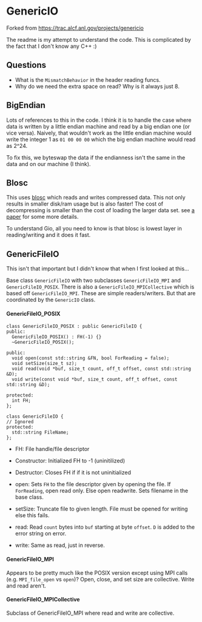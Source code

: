 # GenericIO

Forked from https://trac.alcf.anl.gov/projects/genericio

The readme is my attempt to understand the code. This is complicated by the fact that I don't know any C++ :)

## Questions
* What is the `MismatchBehavior` in the header reading funcs.
* Why do we need the extra space on read? Why is it always just 8.

## BigEndian

Lots of references to this in the code. I think it is to handle the case where data is written by a little endian machine and read by a big endian one (or vice versa). Naively, that wouldn't work as the little endian machine would write the integer 1 as `01 00 00 00` which the big endian machine would read as 2^24.

To fix this, we byteswap the data if the endianness isn't the same in the data and on our machine (I think).

## Blosc

This uses [blosc](http://blosc.org/pages/blosc-in-depth/) which reads and writes compressed data. This not only results in smaller disk/ram usage but is also faster! The cost of decompressing is smaller than the cost of loading the larger data set. see [a paper](http://blosc.org/pages/blosc-in-depth/) for some more details.

To understand Gio, all you need to know is that blosc is lowest layer in reading/writing and it does it fast.

## GenericFileIO

This isn't that important but I didn't know that when I first looked at this...

Base class `GenericFileIO` with two subclasses `GenericFileIO_MPI` and `GenericFileIO_POSIX`. There is also a `GenericFileIO_MPICollective` which is based off `GenericFileIO_MPI`. These are simple readers/writers. But that are coordinated by the `GenericIO` class.

#### GenericFileIO_POSIX

```
class GenericFileIO_POSIX : public GenericFileIO {
public:
  GenericFileIO_POSIX() : FH(-1) {}
  ~GenericFileIO_POSIX();

public:
  void open(const std::string &FN, bool ForReading = false);
  void setSize(size_t sz);
  void read(void *buf, size_t count, off_t offset, const std::string &D);
  void write(const void *buf, size_t count, off_t offset, const std::string &D);

protected:
  int FH;
};

class GenericFileIO {
// Ignored
protected:
  std::string FileName;
};
```

* FH: File handle/file descriptor

* Constructor: Initialized FH to -1 (uninitilized)
* Destructor: Closes FH if if it is not uninitialized

* open: Sets `FH` to the file descriptor given by opening the file. If `ForReading`, open read only. Else open readwrite. Sets filename in the base class.
* setSize: Truncate file to given length. File must be opened for writing else this fails.
* read: Read `count` bytes into `buf` starting at byte `offset`. `D` is added to the error string on error.
* write: Same as read, just in reverse.

#### GenericFileIO_MPI

Appears to be pretty much like the POSIX version except using MPI calls (e.g. `MPI_file_open` vs `open`)? Open, close, and set size are collective. Write and read aren't.

#### GenericFileIO_MPICollective

Subclass of GenericFileIO_MPI where read and write are collective.
